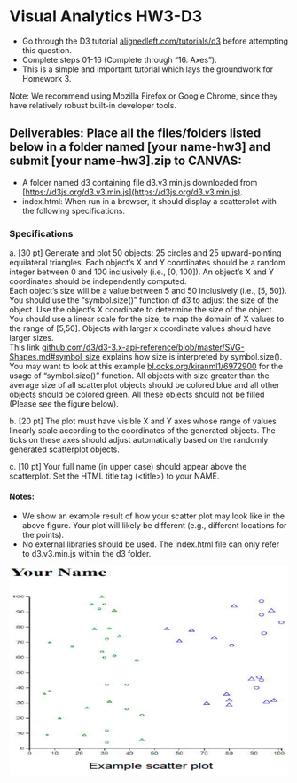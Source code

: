 # Visual Analytics HW3-D3 

- Go through the D3 tutorial [alignedleft.com/tutorials/d3](http://alignedleft.com/tutorials/d3/) before attempting this question.
- Complete steps 01-16 (Complete through “16. Axes”).
- This is a simple and important tutorial which lays the groundwork for Homework 3.

Note: We recommend using Mozilla Firefox or Google Chrome, since they have relatively robust built-in developer tools. 

## Deliverables: Place all the files/folders listed below in a folder named [your name-hw3] and submit [your name-hw3].zip to CANVAS: 

- A folder named d3 containing file d3.v3.min.js downloaded from [https://d3js.org/d3.v3.min.js](https://d3js.org/d3.v3.min.js).
- index.html: When run in a browser, it should display a scatterplot with the following specifications.

### Specifications

a. [30 pt] Generate and plot 50 objects: 25 circles and 25 upward-pointing equilateral triangles.
Each object’s X and Y coordinates should be a random integer between 0 and 100 inclusively (i.e., [0, 100]).
An object’s X and Y coordinates should be independently computed.  
Each object’s size will be a value between 5 and 50 inclusively (i.e., [5, 50]). You should use the
“symbol.size()” function of d3 to adjust the size of the object. Use the object’s X coordinate to
determine the size of the object. You should use a linear scale for the size, to map the domain of X
values to the range of [5,50]. Objects with larger x coordinate values should have larger sizes.  
This link [github.com/d3/d3-3.x-api-reference/blob/master/SVG-Shapes.md#symbol_size](https://github.com/d3/d3-3.x-api-reference/blob/master/SVG-Shapes.md#symbol_size)
explains how size is interpreted by symbol.size().  
You may want to look at this example [bl.ocks.org/kiranml1/6972900](http://bl.ocks.org/kiranml1/6972900)  for the usage of “symbol.size()” function.
All objects with size greater than the average size of all scatterplot objects should be colored blue and all other objects
should be colored green. All these objects should not be filled (Please see the figure below).

b. [20 pt] The plot must have visible X and Y axes whose range of values linearly scale according to the
coordinates of the generated objects. The ticks on these axes should adjust automatically based on the
randomly generated scatterplot objects.

c. [10 pt] Your full name (in upper case) should appear above the scatterplot. Set the HTML title tag
(\<title\>) to your NAME.

#### Notes:

- We show an example result of how your scatter plot may look like in the above figure. Your plot will 
likely be different (e.g., different locations for the points).
- No external libraries should be used. The index.html file can only refer to d3.v3.min.js within the d3 
folder.

![Example](./example.jpg)
